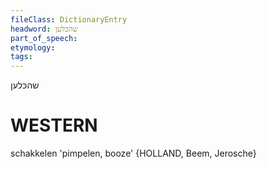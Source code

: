 ```yaml
---
fileClass: DictionaryEntry
headword: שהכּלען
part_of_speech: 
etymology: 
tags: 
---
```

שהכּלען

WESTERN
========

schakkelen 'pimpelen, booze' {HOLLAND, Beem, Jerosche}